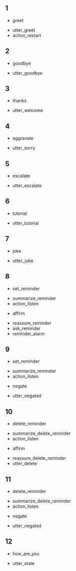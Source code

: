 ## 1
* greet
 - utter_greet
 - action_restart

## 2
* goodbye
 - utter_goodbye

## 3
* thanks
 - utter_welcome

## 4
* aggravate
 - utter_sorry
 
## 5
* escalate
 - utter_escalate

## 6
* tutorial
 - utter_tutorial

## 7
* joke
 - utter_joke

## 8
* set_reminder
- summarize_reminder
- action_listen
* affirm
- reassure_reminder
- ask_reminder
- reminder_alarm

## 9
* set_reminder
- summarize_reminder
- action_listen
* negate
- utter_negated

## 10
* delete_reminder
- summarize_delete_reminder
- action_listen
* affirm
- reassure_delete_reminder
- utter_delete

## 11
* delete_reminder
- summarize_delete_reminder
- action_listen
* negate
- utter_negated

## 12
* how_are_you
 - utter_state
